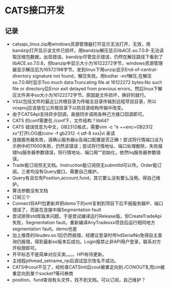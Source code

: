# CATS接口开发

## 记录

* catsapi\_linux.zip用windows资源管理器打开显示无法打开，无效，用bandzip打开显示该文件已损坏。用bandzip解压显示libACE.so.7.0.8-无法读取压缩包数据，出现错误。bandzip尽管显示错误，仍然在解压路径下看到了libACE.so.7.0.8，但banzip中显示大小为16122272字节，windows资源管理器显示解压后为16572198字节。发到linux下用unzip显示End-of-central-directory signature not found，解压失败。用bsdtar -xvf解压,在解压so.7.0.8时显示Too much data:Truncating file at 16122272 bytes:No such file or directory后Error exit delayed from previous errors，然后linux下解压文件夹中so大小为16122272字节。原因是文件损坏，换好的就行。
* VS以包括文件的最近公共根目录为传输主目录传输到远程项目目录，所以vcxproj应该放在公共根目录下以防目录结构传输中改变。
* 由于CATSApi支持异步回调，直接同步调用各种己方接口回调即可。
* CATS 的conf需要在./conf下，文件结构？lib64?
* CATS 错误信息为中文，GB2312格式，需要vim -c "e ++enc=GB2312 xx"打开LOG或iconv -f gb2312 -t utf-8 xxx|vi 来读
* 连接服务器失败，请确认服务器ip及端口配置是否正确！尝试将行情端口设为示例中的11000失败，仍然该错误；尝试将行情地址、端口处理删除，失败报错hq服务器参数错误，将行情地址、端口用“”初始化，依然hq服务器参数错误。
* Trade能订阅但无文档。Instruction能订阅但无submitId可以传。Order能订阅。三者均没有Query接口，需要自己维护。
* Query有且仅有Position,account,fund，其它要么没有要么没用。得自己维护。
* 算法参数没有文档
* 订阅三个
* Connect将API包更新并把demo下的xml复制到项目下后不报服务器IP、端口错误了，而是在连接中报Segmentation fault
* 尝试排除std库版本问题，于是尝试编译运行Release版，但CreateTradeApi失败，Segmentation fault。重新编译AnyTradexxx项目后运行相同地方segmentation fault。demo也是
* 加上推荐的libudev.so.1后仍然报错，经建议登录时传hdSerialNo免得自主查询仍报错，得到最新so版本后成功。Login报禁止非API用户登录，联系对方开权限即可。
* 开平标志不是简单对应买卖。。。。HPI有待更新。
* 主线程pthread\_setname\_np后调试显示改名不成功。
* CATS中cout不见了，经检查CATSInit后cout被重定向到./CONOUT$,而cin被重定向到某个socket?等问券商
* position、fund查询有头文件，找不到文档。可以订阅，自己维护？
